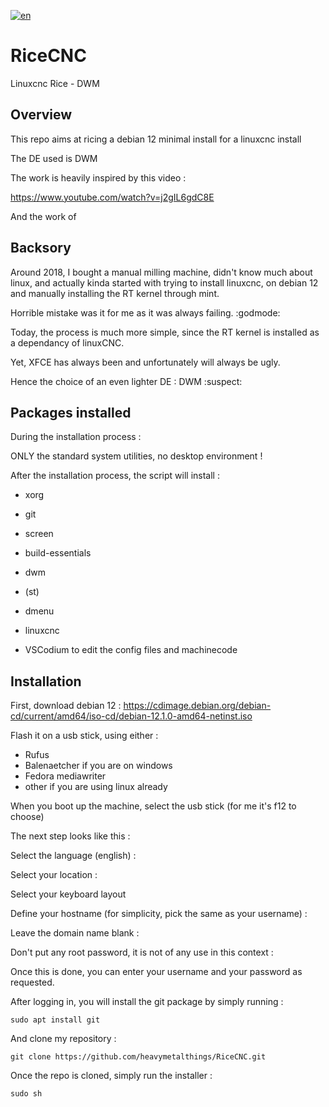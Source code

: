 [![en](https://img.shields.io/badge/lang-français-red.svg)](https://github.com/heavymetalthings/RiceCNC/blob/main/README.fr.md)


# RiceCNC
Linuxcnc Rice - DWM

## Overview
This repo aims at ricing a debian 12 minimal install for a linuxcnc install

The DE used is DWM

The work is heavily inspired by this video :

https://www.youtube.com/watch?v=j2gIL6gdC8E

And the work of 

## Backsory 

Around 2018, I bought a manual milling machine, didn't know much about linux, and actually kinda started with trying to install linuxcnc, on debian 12 and manually installing the RT kernel through mint.

Horrible mistake was it for me as it was always failing. :godmode:

Today, the process is much more simple, since the RT kernel is installed as a dependancy of linuxCNC.

Yet, XFCE has always been and unfortunately will always be ugly.

Hence the choice of an even lighter DE : DWM :suspect:

## Packages installed

During the installation process : 

ONLY the standard system utilities, no desktop environment !

After the installation process, the script will install :

* xorg
* git
* screen
* build-essentials

* dwm
* (st)
* dmenu

* linuxcnc
* VSCodium to edit the config files and machinecode

## Installation

First, download debian 12 :
https://cdimage.debian.org/debian-cd/current/amd64/iso-cd/debian-12.1.0-amd64-netinst.iso

Flash it on a usb stick, using either :
* Rufus
* Balenaetcher
if you are on windows
* Fedora mediawriter
* other
if you are using linux already

When you boot up the machine, select the usb stick (for me it's f12 to choose)

The next step looks like this :

Select the language (english) :

Select your location :

Select your keyboard layout

Define your hostname (for simplicity, pick the same as your username) :

Leave the domain name blank :

Don't put any root password, it is not of any use in this context :

Once this is done, you can enter your username and your password as requested.

After logging in, you will install the git package by simply running :

```
sudo apt install git
```
And clone my repository :

```
git clone https://github.com/heavymetalthings/RiceCNC.git
```
Once the repo is cloned, simply run the installer :
```
sudo sh 
```
